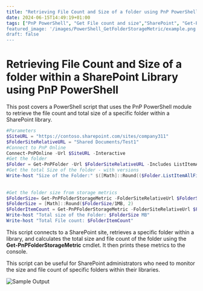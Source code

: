 ```yaml
---
title: "Retrieving File Count and Size of a folder using PnP PowerShell"
date: 2024-06-15T14:49:19+01:00
tags: ["PnP PowerShell", "Get File count and size","SharePoint", "Get-PnPFolderStorageMetric",folder"]
featured_image: '/images/PowerShell_GetFolderStorageMetric/example.png'
draft: false
---
```


# Retrieving File Count and Size of a folder within a SharePoint Library using PnP PowerShell

This post covers a PowerShell script that uses the PnP PowerShell module to retrieve the file count and total size of a specific folder within a SharePoint library.

```PowerShell
#Parameters
$SiteURL = "https://contoso.sharepoint.com/sites/company311"
$FolderSiteRelativeURL = "Shared Documents/Test1"
#Connect to PnP Online
Connect-PnPOnline -Url $SiteURL -Interactive
#Get the folder
$Folder = Get-PnPFolder -Url $FolderSiteRelativeURL -Includes ListItemAllFields
#Get the total Size of the folder - with versions
Write-host "Size of the Folder:" $([Math]::Round(($Folder.ListItemAllFields.FieldValues.SMTotalSize.LookupId/1KB),2))
 
 
#Get the folder size from storage metrics
$FolderSize= Get-PnPFolderStorageMetric -FolderSiteRelativeUrl $FolderSiteRelativeURL| Select -ExpandProperty TotalSize
$FolderSize = [Math]::Round($FolderSize/1MB, 2)
$FolderItemCount = Get-PnPFolderStorageMetric -FolderSiteRelativeUrl $FolderSiteRelativeURL| Select -ExpandProperty TotalFileCount
Write-host "Total size of the Folder: $FolderSize MB"
Write-host "Total File count: $FolderItemCount"
```

This script connects to a SharePoint site, retrieves a specific folder within a library, and calculates the total size and file count of the folder using the **Get-PnPFolderStorageMetric** cmdlet. It then prints these metrics to the console.

This script can be useful for SharePoint administrators who need to monitor the size and file count of specific folders within their libraries. 

![Sample Output](../images/PowerShell_GetFolderStorageMetric/example.png)
